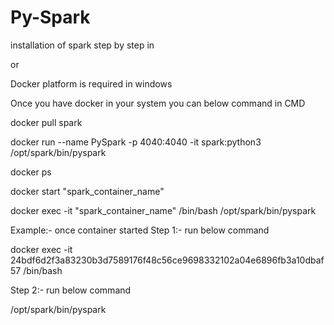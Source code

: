 # Py-Spark
installation of spark
step by step in 

or 

Docker platform  is required in windows

Once you have docker in your system you can below command in CMD

docker pull spark

docker run --name PySpark -p 4040:4040 -it spark:python3 /opt/spark/bin/pyspark

docker ps 

docker start "spark_container_name"

docker exec -it "spark_container_name" /bin/bash
/opt/spark/bin/pyspark

Example:- once container started 
Step 1:- run below command

docker exec -it 24bdf6d2f3a83230b3d7589176f48c56ce9698332102a04e6896fb3a10dbaf57 /bin/bash

Step 2:- run below command

/opt/spark/bin/pyspark

